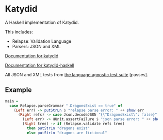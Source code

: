 # Katydid

A Haskell implementation of Katydid.

This includes:

  - Relapse: Validation Language 
  - Parsers: JSON and XML

[Documentation for katydid](http://katydid.github.io/)

[Documentation for katydid-haskell](https://katydid.github.io/katydid-haskell/)

All JSON and XML tests from [the language agnostic test suite](https://github.com/katydid/testsuite) [passes].

## Example

```haskell
main = 
  case Relapse.parseGrammar ".DragonsExist == true" of
    (Left err) -> putStrLn $ "relapse parse error: " ++ show err
      (Right refs) -> case Json.decodeJSON "{\"DragonsExist\": false}" of
        (Left err) -> HUnit.assertFailure $ "json parse error: " ++ show err
        (Right tree) -> if (Relapse.validate refs tree)
          then putStrLn "dragons exist"
          else putStrLn "dragons are fictional"
```